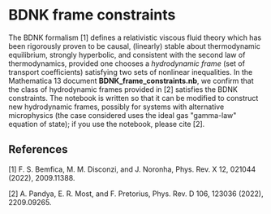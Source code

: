 # BDNK frame constraints

The BDNK formalism [1] defines a relativistic viscous fluid theory which has been rigorously proven to be causal, (linearly) stable about thermodynamic equilibrium, strongly hyperbolic, and consistent with the second law of thermodynamics, provided one chooses a *hydrodynamic frame* (set of transport coefficients) satisfying two sets of nonlinear inequalities.  In the Mathematica 13 document **BDNK_frame_constraints.nb**, we confirm that the class of hydrodynamic frames provided in [2] satisfies the BDNK constraints.  The notebook is written so that it can be modified to construct new hydrodynamic frames, possibly for systems with alternative microphysics (the case considered uses the ideal gas "gamma-law" equation of state); if you use the notebook, please cite [2].


## References

[1] F. S. Bemfica, M. M. Disconzi, and J. Noronha, Phys. Rev. X 12, 021044 (2022), 2009.11388.

[2] A. Pandya, E. R. Most, and F. Pretorius, Phys. Rev. D 106, 123036 (2022), 2209.09265.
